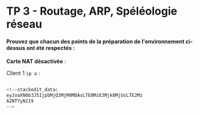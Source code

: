 # TP 3 - Routage, ARP, Spéléologie réseau
#### **Prouvez que chacun des points de la préparation de l'environnement ci-dessus ont été respectés** :
**Carte NAT désactivée** :

Client 1 `ip a` :
````bash

<!--stackedit_data:
eyJoaXN0b3J5IjpbMjQ3MjM0MDAsLTE0MzE3Mjk0MjUsLTE2Mz
A2NTYyN119
-->